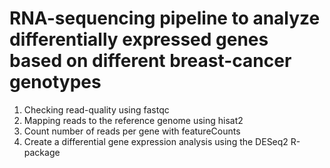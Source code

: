 # RNA-sequencing pipeline to analyze differentially expressed genes based on different breast-cancer genotypes
1. Checking read-quality using fastqc
2. Mapping reads to the reference genome using hisat2
4. Count number of reads per gene with featureCounts
5. Create a differential gene expression analysis using the DESeq2 R-package
